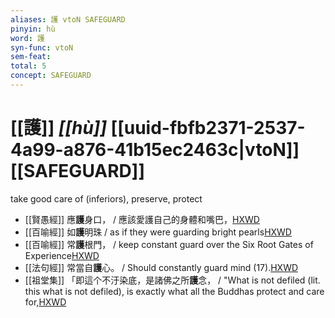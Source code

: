 ```yaml
---
aliases: 護 vtoN SAFEGUARD
pinyin: hù
word: 護
syn-func: vtoN
sem-feat: 
total: 5
concept: SAFEGUARD 
---
```

# [[護]] *[[hù]]*  [[uuid-fbfb2371-2537-4a99-a876-41b15ec2463c|vtoN]] [[SAFEGUARD]]
take good care of (inferiors), preserve, protect
 - [[賢愚經]] 應**護**身口， / 應該愛護自己的身體和嘴巴，[HXWD](https://hxwd.org/textview.html?location=KR6b0059_T_002-0358b.36)
 - [[百喻經]] 如**護**明珠 / as if they were guarding bright pearls[HXWD](https://hxwd.org/textview.html?location=KR6b0066_T_001-0543c.82)
 - [[百喻經]] 常**護**根門， / keep constant guard over the Six Root Gates of Experience[HXWD](https://hxwd.org/textview.html?location=KR6b0066_T_003-0550a.51)
 - [[法句經]] 常當自**護**心。 / Should constantly guard mind (17).[HXWD](https://hxwd.org/textview.html?location=KR6b0067_T_001-0562c.33)
 - [[祖堂集]] 「即這个不汙染底，是諸佛之所**護**念， / "What is not defiled (lit. this what is not defiled), is exactly what all the Buddhas protect and care for,[HXWD](https://hxwd.org/textview.html?location=KR6q0002_Yan_003-1143a.34)